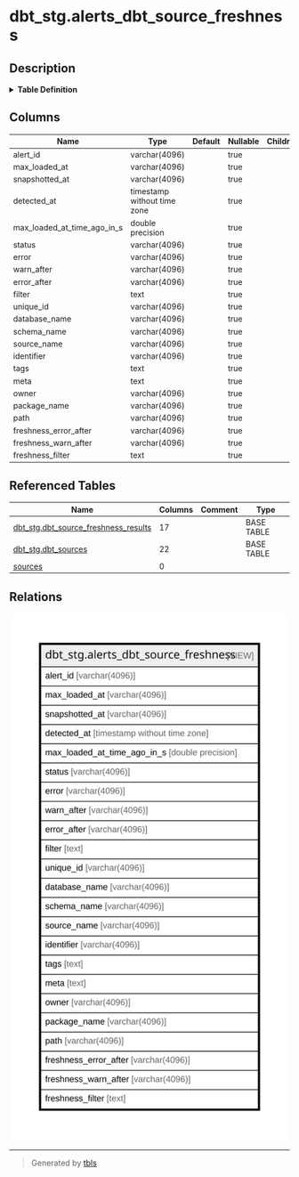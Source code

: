 # dbt_stg.alerts_dbt_source_freshness

## Description

<details>
<summary><strong>Table Definition</strong></summary>

```sql
CREATE VIEW alerts_dbt_source_freshness AS (
 WITH results AS (
         SELECT dbt_source_freshness_results.source_freshness_execution_id,
            dbt_source_freshness_results.unique_id,
            dbt_source_freshness_results.max_loaded_at,
            dbt_source_freshness_results.snapshotted_at,
            dbt_source_freshness_results.generated_at,
            dbt_source_freshness_results.created_at,
            dbt_source_freshness_results.max_loaded_at_time_ago_in_s,
            dbt_source_freshness_results.status,
            dbt_source_freshness_results.error,
            dbt_source_freshness_results.compile_started_at,
            dbt_source_freshness_results.compile_completed_at,
            dbt_source_freshness_results.execute_started_at,
            dbt_source_freshness_results.execute_completed_at,
            dbt_source_freshness_results.invocation_id,
            dbt_source_freshness_results.warn_after,
            dbt_source_freshness_results.error_after,
            dbt_source_freshness_results.filter
           FROM dbt_stg.dbt_source_freshness_results
        ), sources AS (
         SELECT dbt_sources.unique_id,
            dbt_sources.database_name,
            dbt_sources.schema_name,
            dbt_sources.source_name,
            dbt_sources.name,
            dbt_sources.identifier,
            dbt_sources.loaded_at_field,
            dbt_sources.freshness_warn_after,
            dbt_sources.freshness_error_after,
            dbt_sources.freshness_filter,
            dbt_sources.freshness_description,
            dbt_sources.relation_name,
            dbt_sources.tags,
            dbt_sources.meta,
            dbt_sources.owner,
            dbt_sources.package_name,
            dbt_sources.original_path,
            dbt_sources.path,
            dbt_sources.source_description,
            dbt_sources.description,
            dbt_sources.generated_at,
            dbt_sources.metadata_hash
           FROM dbt_stg.dbt_sources
        )
 SELECT results.source_freshness_execution_id AS alert_id,
    results.max_loaded_at,
    results.snapshotted_at,
    (results.generated_at)::timestamp without time zone AS detected_at,
    results.max_loaded_at_time_ago_in_s,
    results.status,
    results.error,
    results.warn_after,
    results.error_after,
    results.filter,
    sources.unique_id,
    sources.database_name,
    sources.schema_name,
    sources.source_name,
    sources.identifier,
    sources.tags,
    sources.meta,
    sources.owner,
    sources.package_name,
    sources.path,
    results.error_after AS freshness_error_after,
    results.warn_after AS freshness_warn_after,
    results.filter AS freshness_filter
   FROM (results
     JOIN sources ON (((results.unique_id)::text = (sources.unique_id)::text)))
  WHERE (true AND (lower((results.status)::text) <> 'pass'::text))
)
```

</details>

## Columns

| Name | Type | Default | Nullable | Children | Parents | Comment |
| ---- | ---- | ------- | -------- | -------- | ------- | ------- |
| alert_id | varchar(4096) |  | true |  |  |  |
| max_loaded_at | varchar(4096) |  | true |  |  |  |
| snapshotted_at | varchar(4096) |  | true |  |  |  |
| detected_at | timestamp without time zone |  | true |  |  |  |
| max_loaded_at_time_ago_in_s | double precision |  | true |  |  |  |
| status | varchar(4096) |  | true |  |  |  |
| error | varchar(4096) |  | true |  |  |  |
| warn_after | varchar(4096) |  | true |  |  |  |
| error_after | varchar(4096) |  | true |  |  |  |
| filter | text |  | true |  |  |  |
| unique_id | varchar(4096) |  | true |  |  |  |
| database_name | varchar(4096) |  | true |  |  |  |
| schema_name | varchar(4096) |  | true |  |  |  |
| source_name | varchar(4096) |  | true |  |  |  |
| identifier | varchar(4096) |  | true |  |  |  |
| tags | text |  | true |  |  |  |
| meta | text |  | true |  |  |  |
| owner | varchar(4096) |  | true |  |  |  |
| package_name | varchar(4096) |  | true |  |  |  |
| path | varchar(4096) |  | true |  |  |  |
| freshness_error_after | varchar(4096) |  | true |  |  |  |
| freshness_warn_after | varchar(4096) |  | true |  |  |  |
| freshness_filter | text |  | true |  |  |  |

## Referenced Tables

| Name | Columns | Comment | Type |
| ---- | ------- | ------- | ---- |
| [dbt_stg.dbt_source_freshness_results](dbt_stg.dbt_source_freshness_results.md) | 17 |  | BASE TABLE |
| [dbt_stg.dbt_sources](dbt_stg.dbt_sources.md) | 22 |  | BASE TABLE |
| [sources](sources.md) | 0 |  |  |

## Relations

![er](dbt_stg.alerts_dbt_source_freshness.svg)

---

> Generated by [tbls](https://github.com/k1LoW/tbls)
